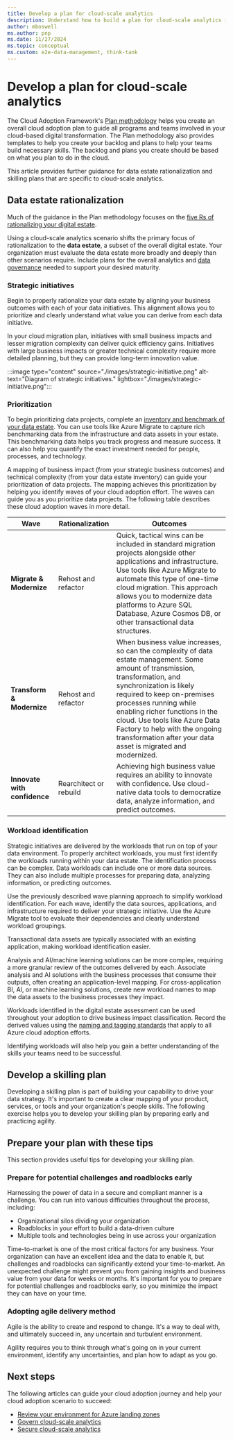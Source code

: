 ```yaml
---
title: Develop a plan for cloud-scale analytics
description: Understand how to build a plan for cloud-scale analytics in Azure.
author: mboswell
ms.author: pnp
ms.date: 11/27/2024
ms.topic: conceptual
ms.custom: e2e-data-management, think-tank
---
```


# Develop a plan for cloud-scale analytics

The Cloud Adoption Framework's [Plan methodology](../../plan/index.md) helps you create an overall cloud adoption plan to guide all programs and teams involved in your cloud-based digital transformation. The Plan methodology also provides templates to help you create your backlog and plans to help your teams build necessary skills. The backlog and plans you create should be based on what you plan to do in the cloud.

This article provides further guidance for data estate rationalization and skilling plans that are specific to cloud-scale analytics.

## Data estate rationalization

Much of the guidance in the Plan methodology focuses on the [five Rs of rationalizing your digital estate](../../digital-estate/5-rs-of-rationalization.md).

Using a cloud-scale analytics scenario shifts the primary focus of rationalization to the **data estate**, a subset of the overall digital estate. Your organization must evaluate the data estate more broadly and deeply than other scenarios require. Include plans for the overall analytics and [data governance](./govern.md) needed to support your desired maturity.

### Strategic initiatives

Begin to properly rationalize your data estate by aligning your business outcomes with each of your data initiatives. This alignment allows you to prioritize and clearly understand what value you can derive from each data initiative.

In your cloud migration plan, initiatives with small business impacts and lesser migration complexity can deliver quick efficiency gains. Initiatives with large business impacts or greater technical complexity require more detailed planning, but they can provide long-term innovation value.

:::image type="content" source="./images/strategic-initiative.png" alt-text="Diagram of strategic initiatives." lightbox="./images/strategic-initiative.png":::

### Prioritization

To begin prioritizing data projects, complete an [inventory and benchmark of your data estate](../../digital-estate/inventory.md). You can use tools like Azure Migrate to capture rich benchmarking data from the infrastructure and data assets in your estate. This benchmarking data helps you track progress and measure success. It can also help you quantify the exact investment needed for people, processes, and technology.

A mapping of business impact (from your strategic business outcomes) and technical complexity (from your data estate inventory) can guide your prioritization of data projects. The mapping achieves this prioritization by helping you identify waves of your cloud adoption effort. The waves can guide you as you prioritize data projects. The following table describes these cloud adoption waves in more detail.

| Wave | Rationalization | Outcomes |
|------|-----------------|----------|
|**Migrate & Modernize**| Rehost and refactor | Quick, tactical wins can be included in standard migration projects alongside other applications and infrastructure. Use tools like Azure Migrate to automate this type of one-time cloud migration. This approach allows you to modernize data platforms to Azure SQL Database, Azure Cosmos DB, or other transactional data structures.|
|**Transform & Modernize**| Rehost and refactor | When business value increases, so can the complexity of data estate management. Some amount of transmission, transformation, and synchronization is likely required to keep on-premises processes running while enabling richer functions in the cloud. Use tools like Azure Data Factory to help with the ongoing transformation after your data asset is migrated and modernized.|
|**Innovate with confidence**| Rearchitect or rebuild | Achieving high business value requires an ability to innovate with confidence. Use cloud-native data tools to democratize data, analyze information, and predict outcomes.|

### Workload identification

Strategic initiatives are delivered by the workloads that run on top of your data environment. To properly architect workloads, you must first identify the workloads running within your data estate. The identification process can be complex. Data workloads can include one or more data sources. They can also include multiple processes for preparing data, analyzing information, or predicting outcomes.

Use the previously described wave planning approach to simplify workload identification. For each wave, identify the data sources, applications, and infrastructure required to deliver your strategic initiative. Use the Azure Migrate tool to evaluate their dependencies and clearly understand workload groupings.

Transactional data assets are typically associated with an existing application, making workload identification easier.

Analysis and AI/machine learning solutions can be more complex, requiring a more granular review of the outcomes delivered by each. Associate analysis and AI solutions with the business processes that consume their outputs, often creating an application-level mapping. For cross-application BI, AI, or machine learning solutions, create new workload names to map the data assets to the business processes they impact.

Workloads identified in the digital estate assessment can be used throughout your adoption to drive business impact classification. Record the derived values using the [naming and tagging standards](../../ready/azure-best-practices/naming-and-tagging.md) that apply to all Azure cloud adoption efforts.

Identifying workloads will also help you gain a better understanding of the skills your teams need to be successful.

## Develop a skilling plan

Developing a skilling plan is part of building your capability to drive your data strategy. It's important to create a clear mapping of your product, services, or tools and your organization's people skills. The following exercise helps you to develop your skilling plan by preparing early and practicing agility.

## Prepare your plan with these tips

This section provides useful tips for developing your skilling plan.

### Prepare for potential challenges and roadblocks early

Harnessing the power of data in a secure and compliant manner is a challenge. You can run into various difficulties throughout the process, including:

* Organizational silos dividing your organization
* Roadblocks in your effort to build a data-driven culture
* Multiple tools and technologies being in use across your organization

Time-to-market is one of the most critical factors for any business. Your organization can have an excellent idea and the data to enable it, but challenges and roadblocks can significantly extend your time-to-market. An unexpected challenge might prevent you from gaining insights and business value from your data for weeks or months. It's important for you to prepare for potential challenges and roadblocks early, so you minimize the impact they can have on your time.

### Adopting agile delivery method

Agile is the ability to create and respond to change. It's a way to deal with, and ultimately succeed in, any uncertain and turbulent environment.

Agility requires you to think through what's going on in your current environment, identify any uncertainties, and plan how to adapt as you go.

## Next steps

The following articles can guide your cloud adoption journey and help your cloud adoption scenario to succeed:

- [Review your environment for Azure landing zones](./ready.md)
- [Govern cloud-scale analytics](./govern.md)
- [Secure cloud-scale analytics](./secure.md)